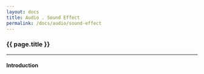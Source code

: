 ```yaml
---
layout: docs
title: Audio . Sound Effect
permalink: /docs/audio/sound-effect
---
```


### {{ page.title }}

***

#### Introduction